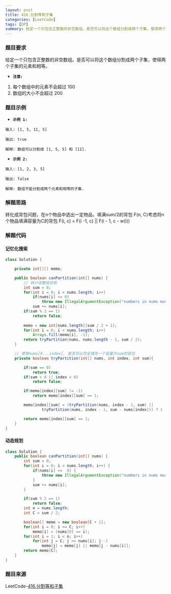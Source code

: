 ```yaml
---
layout: post
title: 416.分割等和子集
categories: [LeetCode]
tags: [DP]
summary: 给定一个只包含正整数的非空数组。是否可以将这个数组分割成两个子集，使得两个子集的元素和相等。
---
```


### 题目要求
给定一个只包含正整数的非空数组。是否可以将这个数组分割成两个子集，使得两个子集的元素和相等。

- **`注意:`**  
1. 每个数组中的元素不会超过 100
1. 数组的大小不会超过 200

### 题目示例
- **`示例 1:`**  
```
输入: [1, 5, 11, 5]

输出: true

解释: 数组可以分割成 [1, 5, 5] 和 [11].
```

- **`示例 2:`**  
```
输入: [1, 2, 3, 5]

输出: false

解释: 数组不能分割成两个元素和相等的子集.
```


### 解题思路
转化成背包问题，在n个物品中选出一定物品，填满sum/2的背包
F(n, C)考虑将n个物品填满容量为C的背包
F(i, c) = F(i -1, c) || F(i - 1, c - w(i))


### 解题代码
#### 记忆化搜索
```java
class Solution {

    private int[][] memo;

    public boolean canPartition(int[] nums) {
        // 统计该数组总和
        int sum = 0;
        for(int i = 0; i < nums.length; i++)
            if(nums[i] <= 0)
                throw new IllegalArgumentException("numbers in nums must be greater than zero.");
            sum += nums[i];
        if(sum % 2 == 1)
            return false;
        
        memo = new int[nums.length][sum / 2 + 1];
        for(int i = 0; i < nums.length; i++)
            Arrays.fill(memo[i], -1);
        return tryPartition(nums, nums.length - 1, sum / 2);
    }

    // 使用nums[0...index], 是否可以完全填充一个容量为sum的背包
    private boolean tryPartition(int[] nums, int index, int sum){

        if(sum == 0)
            return true;
        if(sum < 0 || index < 0)
            return false;

        if(memo[index][sum] != -1)
            return memo[index][sum] == 1;

        memo[index][sum] = (tryPartition(nums, index - 1, sum) ||
                tryPartition(nums, index - 1, sum - nums[index])) ? 1 : 0;

        return memo[index][sum] == 1;
    }
}
```

#### 动态规划
```java
class Solution {
    public boolean canPartition(int[] nums) {
        int sum = 0;
        for(int i = 0; i < nums.length; i++) {
            if(nums[i] <=  0) {
                throw new IllegalArgumentException("numbers in nums must be greater than zero.");
            }
            sum += nums[i];
        }

        if(sum % 2 == 1)
            return false;
        int n = nums.length;
        int C = sum / 2;

        boolean[] memo = new boolean[C + 1];
        for(int i = 0; i <= C; i++)
            memo[i] = (nums[0] == i);
        for(int i = 1; i < n; i++)
            for(int j = C; j >= nums[i]; j--)
                memo[j] = memo[j] || memo[j - nums[i]];
        return memo[C];
    }
}
```


### 题目来源
LeetCode-[416.分割等和子集](https://leetcode-cn.com/problems/partition-equal-subset-sum/)
